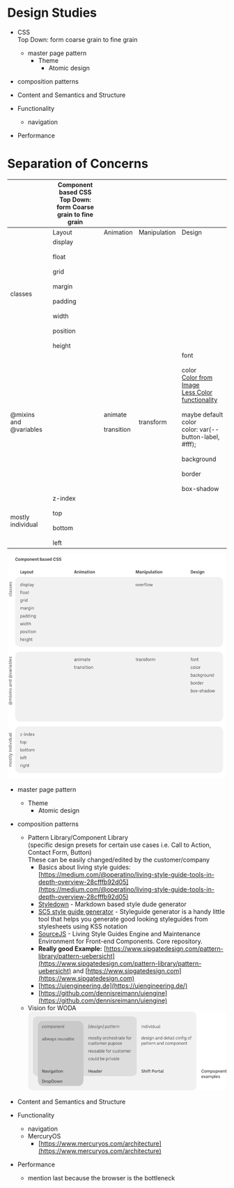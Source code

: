 # Design Studies

- CSS  
Top Down: form coarse grain to fine grain
  - master page pattern
    - Theme
      - Atomic design
- composition patterns
- Content and Semantics and Structure

- Functionality
  - navigation
- Performance

# Separation of Concerns

|     | **Component based CSS**  <br>Top Down: form Coarse grain to fine grain |     |     |     |
| --- | --- | --- | --- | --- |
|     | Layout | Animation | Manipulation | Design |
| classes | display<br><br>float<br><br>grid<br><br>margin<br><br>padding<br><br>width<br><br>position<br><br>height |     |     |     |
| @mixins and @variables |     | animate<br><br>transition | transform | font<br><br>color  <br>[Color from Image](https://www.canva.com/colors/color-palette-generator/)  <br>[Less Color functionality](http://lesscss.org/functions/#color-definition)<br><br>maybe default color  <br>color: var(--button-label, #fff);<br><br>background<br><br>border<br><br>box-shadow |
| mostly individual | z-index<br><br>top<br><br>bottom<br><br>left |     |     |     |

![](./attachments/basic.png)

- master page pattern
  - Theme
    - Atomic design
- composition patterns
  - Pattern Library/Component Library  
(specific design presets for certain use cases i.e. Call to Action, Contact Form, Button)  
These can be easily changed/edited by the customer/company
    - Basics about living style guides: [https://medium.com/@operatino/living-style-guide-tools-in-depth-overview-28cfffb92d05](https://medium.com/@operatino/living-style-guide-tools-in-depth-overview-28cfffb92d05)
    - [Styledown](https://github.com/styledown/styledown) - Markdown based style dude generator
    - [SC5 style guide generator](https://github.com/SC5/sc5-styleguide) - Styleguide generator is a handy little tool that helps you generate good looking styleguides from stylesheets using KSS notation
    - [SourceJS](https://github.com/sourcejs/Source) - Living Style Guides Engine and Maintenance Environment for Front-end Components. Core repository.
    - **Really good Example:** [https://www.sipgatedesign.com/pattern-library/pattern-uebersicht](https://www.sipgatedesign.com/pattern-library/pattern-uebersicht) and [https://www.sipgatedesign.com](https://www.sipgatedesign.com)
    - [https://uiengineering.de](https://uiengineering.de/)
    - [https://github.com/dennisreimann/uiengine](https://github.com/dennisreimann/uiengine)
  - Vision for WODA  
![](./attachments/components-pattern-theme.png)
- Content and Semantics and Structure

- Functionality
  - navigation
  - MercuryOS
    - [https://www.mercuryos.com/architecture](https://www.mercuryos.com/architecture)
- Performance
  - mention last because the browser is the bottleneck